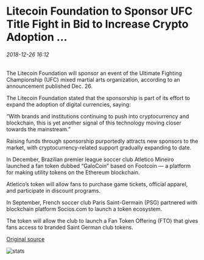 # Litecoin Foundation to Sponsor UFC Title Fight in Bid to Increase Crypto Adoption ...

###### 2018-12-26 16:12

The Litecoin Foundation will sponsor an event of the Ultimate Fighting Championship (UFC) mixed martial arts organization, according to an announcement published Dec. 26.

The Litecoin Foundation stated that the sponsorship is part of its effort to expand the adoption of digital currencies, saying:

“With brands and institutions continuing to push into cryptocurrency and blockchain, this is yet another signal of this technology moving closer towards the mainstream.”

Raising funds through sponsorship purportedly attracts new sponsors to the market, with cryptocurrency-related support gradually expanding to date.

In December, Brazilian premier league soccer club Atletico Mineiro launched a fan token dubbed “GaloCoin” based on Footcoin — a platform for making utility tokens on the Ethereum blockchain.

Atletico’s token will allow fans to purchase game tickets, official apparel, and participate in discount programs.

In September, French soccer club Paris Saint-Germain (PSG) partnered with blockchain platform Socios.com to launch a token ecosystem.

The token will allow the club to launch a Fan Token Offering (FTO) that gives fans access to branded Saint German club tokens.

[Original source](https://cointelegraph.com/news/litecoin-foundation-to-sponsor-ufc-title-fight-in-bid-to-increase-crypto-adoption)

![stats](https://c.statcounter.com/11760860/0/a89fa40b/1/ "stats")